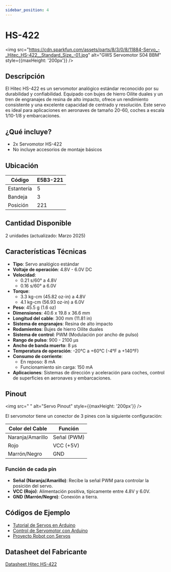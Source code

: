 ```yaml
---
sidebar_position: 4
---
```


# HS-422

<img src="https://cdn.sparkfun.com/assets/parts/8/3/0/8/11884-Servo_-_Hitec_HS-422__Standard_Size_-01.jpg" alt="GWS Servomotor S04 BBM" style={{maxHeight: '200px'}} />

## Descripción

El Hitec HS-422 es un servomotor analógico estándar reconocido por su durabilidad y confiabilidad. Equipado con bujes de hierro Oilite duales y un tren de engranajes de resina de alto impacto, ofrece un rendimiento consistente y una excelente capacidad de centrado y resolución. Este servo es ideal para aplicaciones en aeronaves de tamaño 20-60, coches a escala 1/10-1/8 y embarcaciones. 

## ¿Qué incluye?

- 2x Servomotor HS-422
- No incluye accesorios de montaje básicos

## Ubicación

| Código     | E5B3-221 |
| ---------- | -------- |
| Estantería | 5        |
| Bandeja    | 3        |
| Posición   | 221      |

## Cantidad Disponible

2 unidades (actualizado: Marzo 2025)

## Características Técnicas

- **Tipo**: Servo analógico estándar
- **Voltaje de operación**: 4.8V - 6.0V DC
- **Velocidad**:
  - 0.21 s/60° a 4.8V
  - 0.16 s/60° a 6.0V
- **Torque**:
  - 3.3 kg-cm (45.82 oz-in) a 4.8V
  - 4.1 kg-cm (56.93 oz-in) a 6.0V
- **Peso**: 45.5 g (1.6 oz)
- **Dimensiones**: 40.6 x 19.8 x 36.6 mm
- **Longitud del cable**: 300 mm (11.81 in)
- **Sistema de engranajes**: Resina de alto impacto
- **Rodamientos**: Bujes de hierro Oilite duales
- **Sistema de control**: PWM (Modulación por ancho de pulso)
- **Rango de pulso**: 900 - 2100 µs
- **Ancho de banda muerto**: 8 µs
- **Temperatura de operación**: -20°C a +60°C (-4°F a +140°F)
- **Consumo de corriente**:
  - En reposo: 8 mA
  - Funcionamiento sin carga: 150 mA
- **Aplicaciones**: Sistemas de dirección y aceleración para coches, control de superficies en aeronaves y embarcaciones. 

## Pinout

<img src=" " alt="Servo Pinout" style={{maxHeight: '200px'}} />

El servomotor tiene un conector de 3 pines con la siguiente configuración:

| Color del Cable  | Función     |
| ---------------- | ----------- |
| Naranja/Amarillo | Señal (PWM) |
| Rojo             | VCC (+5V)   |
| Marrón/Negro     | GND         |

### Función de cada pin

- **Señal (Naranja/Amarillo)**: Recibe la señal PWM para controlar la posición del servo.
- **VCC (Rojo)**: Alimentación positiva, típicamente entre 4.8V y 6.0V.
- **GND (Marrón/Negro)**: Conexión a tierra.

## Códigos de Ejemplo

- [Tutorial de Servos en Arduino](https://learn.adafruit.com/adafruit-arduino-lesson-14-servo-motors)
- [Control de Servomotor con Arduino](https://www.instructables.com/Arduino-Servo-Motors/)
- [Proyecto Robot con Servos](https://create.arduino.cc/projecthub/ryanchan/simple-servo-wheel-robot-49793e)

## Datasheet del Fabricante

[Datasheet Hitec HS-422](https://www.hiteccs.com/public/uploads/data_sheet/HCS_HS-422_Specsheetv2.2_102-1729890502.pdf) 
